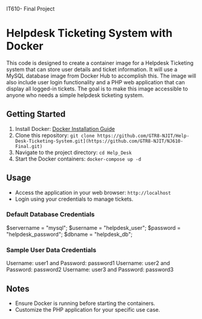 IT610- Final Project

# Helpdesk Ticketing System with Docker
This code is designed to create a container image for a Helpdesk Ticketing system that can store user details and ticket information. It will use a MySQL database image from Docker Hub to accomplish this. The image will also include user login functionality and a PHP web application that can display all logged-in tickets. The goal is to make this image accessible to anyone who needs a simple helpdesk ticketing system.

## Getting Started
1. Install Docker: [Docker Installation Guide](https://docs.docker.com/get-docker/)
2. Clone this repository: `git clone https://github.com/GTR8-NJIT/Help-Desk-Ticketing-System.git](https://github.com/GTR8-NJIT/NJ610-Final.git)`
3. Navigate to the project directory: `cd Help_Desk`
4. Start the Docker containers: `docker-compose up -d`

## Usage
- Access the application in your web browser: `http://localhost`
- Login using your credentials to manage tickets.

### Default Database Credentials
$servername = "mysql";
$username = "helpdesk_user";
$password = "helpdesk_password";
$dbname = "helpdesk_db";

### Sample User Data Credentials 
Username: user1 and Password: password1
Username: user2 and Password: password2
Username: user3 and Password: password3

## Notes

- Ensure Docker is running before starting the containers.
- Customize the PHP application for your specific use case.
